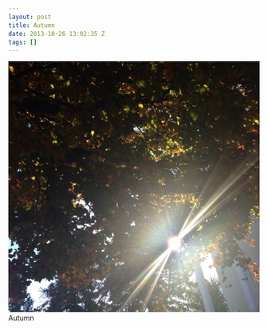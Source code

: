 ```yaml
---
layout: post
title: Autumn
date: 2013-10-26 13:02:35 Z
tags: []
---
```

![](/media/2013/10/65130213810.jpg)
Autumn
